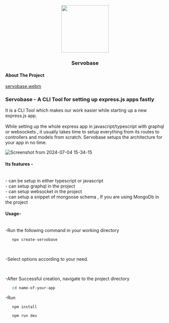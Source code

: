<div align=center>
  <img height=150 width=150 src="https://github-production-user-asset-6210df.s3.amazonaws.com/114985411/345795657-a5d6f64f-6a3e-40ca-a26d-d1e6fb0beaa0.png?X-Amz-Algorithm=AWS4-HMAC-SHA256&X-Amz-Credential=AKIAVCODYLSA53PQK4ZA%2F20240704%2Fus-east-1%2Fs3%2Faws4_request&X-Amz-Date=20240704T102320Z&X-Amz-Expires=300&X-Amz-Signature=e562a2bd3e75ddc24401927a23bbc87764a12d8e26ceaa7432c60a304353ea97&X-Amz-SignedHeaders=host&actor_id=114985411&key_id=0&repo_id=804019328"></img>

  <h3>Servobase</h3>
</div>

#### About The Project

[servobase.webm](https://github.com/Servobase/servobase/assets/114985411/9e49ade9-89fd-4ec0-a904-1dbbca46e422)

### Servobase - A CLI Tool for setting up express.js apps fastly
It is a CLI Tool which makes our work easier while starting up a new express.js app.
<br>
<br>
While setting up the whole express app in javascript/typescript with graphql or websockets , it usually takes time to setup everything from its routes to controllers and models from scratch.
Servobase setups the architecture for your app in no time.

![Screenshot from 2024-07-04 15-34-15](https://github.com/Servobase/servobase/assets/114985411/babc2977-f08d-4683-94f7-077e2b6e826a)

#### Its features -
<br>
- can be setup in either typescript or javascript
<br>
- can setup graphql in the project
<br>
- can setup websocket in the project
<br>
- can setup a snippet of mongoose schema , If you are using MongoDb in the project


#### Usage-
<br>
-Run the following command in your working directory

```sh
   npx create-servobase
   ```
<br>

-Select options according to your need.

<br>

-After Successful creation, navigate to the project directory
<br>

```sh
   cd name-of-your-app
   ```
-Run 
```sh
   npm install
   ```

```sh
   npm run dev
   ```



  
